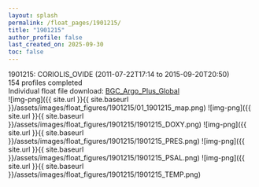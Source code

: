```yaml
---
layout: splash
permalink: /float_pages/1901215/
title: "1901215"
author_profile: false
last_created_on: 2025-09-30
toc: false
---
```

 
1901215: CORIOLIS_OVIDE (2011-07-22T17:14 to 2015-09-20T20:50)\
154 profiles completed\
Individual float file download: [BGC_Argo_Plus_Global](https://ftp.soest.hawaii.edu/bgc_argo_plus/Individual_Floats/outliers_removed/1901215_Sprof_processed.nc)\
![img-png]({{ site.url }}{{ site.baseurl }}/assets/images/float_figures/1901215/01_1901215_map.png)
![img-png]({{ site.url }}{{ site.baseurl }}/assets/images/float_figures/1901215/1901215_DOXY.png)
![img-png]({{ site.url }}{{ site.baseurl }}/assets/images/float_figures/1901215/1901215_PRES.png)
![img-png]({{ site.url }}{{ site.baseurl }}/assets/images/float_figures/1901215/1901215_PSAL.png)
![img-png]({{ site.url }}{{ site.baseurl }}/assets/images/float_figures/1901215/1901215_TEMP.png)
